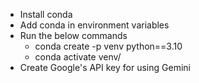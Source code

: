 - Install conda
- Add conda in environment variables
- Run the below commands
  - conda create -p venv python==3.10
  - conda activate venv/
- Create Google's API key for using Gemini
